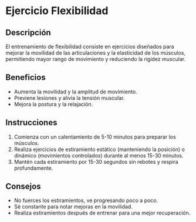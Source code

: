 # Ejercicio Flexibilidad

## Descripción
El entrenamiento de flexibilidad consiste en ejercicios diseñados para mejorar la movilidad de las articulaciones y la elasticidad de los músculos, permitiendo mayor rango de movimiento y reduciendo la rigidez muscular.

## Beneficios
- Aumenta la movilidad y la amplitud de movimiento.
- Previene lesiones y alivia la tensión muscular.
- Mejora la postura y la relajación.

## Instrucciones
1. Comienza con un calentamiento de 5-10 minutos para preparar los músculos.
2. Realiza ejercicios de estiramiento estático (manteniendo la posición) o dinámico (movimientos controlados) durante al menos 15-30 minutos.
3. Mantén cada estiramiento por 15-30 segundos sin rebotes y respira profundamente.

## Consejos
- No fuerces los estiramientos, ve progresando poco a poco.
- Sé constante para notar mejoras en la movilidad.
- Realiza estiramientos después de entrenar para una mejor recuperación.